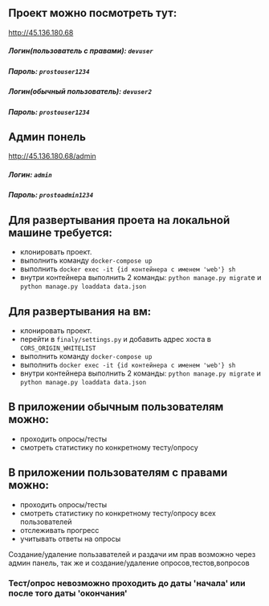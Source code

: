 ## Проект можно посмотреть тут:
http://45.136.180.68

##### Логин(пользователь с правами): `devuser`
##### Пароль: `prostouser1234`

##### Логин(обычный пользователь): `devuser2`
##### Пароль: `prostouser1234`

## Админ понель
http://45.136.180.68/admin

##### Логин: `admin`
##### Пароль: `prostoadmin1234`

## Для развертывания проета на локальной машине требуется:

- клонировать проект.
- выполнить команду `docker-compose up`
- выполнить `docker exec -it {id контейнера с именем 'web'} sh`
- внутри контейнера выполнить 2 команды: `python manage.py migrat`e и `python manage.py loaddata data.json`

## Для развертывания на вм:

- клонировать проект.
- перейти в `finaly/settings.py` и добавить адрес хоста в `CORS_ORIGIN_WHITELIST`
- выполнить команду `docker-compose up`
- выполнить `docker exec -it {id контейнера с именем 'web'} sh`
- внутри контейнера выполнить 2 команды: `python manage.py migrate` и `python manage.py loaddata data.json`

## В приложении обычным пользователям можно:
- проходить опросы/тесты 
- смотреть статистику по конкретному тесту/опросу 

## В приложении пользователям с правами можно:
- проходить опросы/тесты 
- смотреть статистику по конкретному тесту/опросу всех пользователей 
- отслеживать прогресс 
- учитывать ответы на опросы

Создание/удаление пользавателей и раздачи им прав возможно через админ панель,
так же и создание/удаление опросов,тестов,вопросов

### Тест/опрос невозможно проходить до даты 'начала' или после того даты 'окончания'
